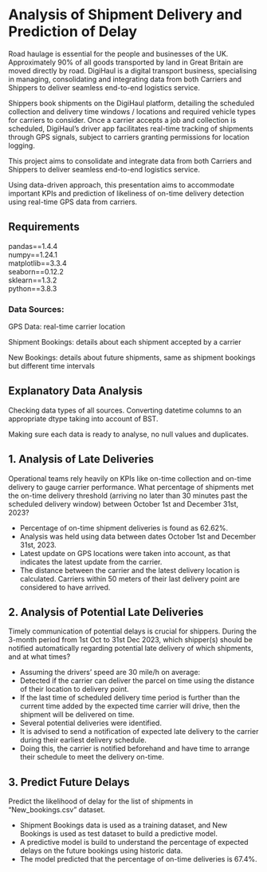 
# Analysis of Shipment Delivery and Prediction of Delay

Road haulage is essential for the people and businesses of the UK. Approximately 90% of all goods transported by land in Great Britain are moved directly by road. DigiHaul is a digital transport business, specialising in managing, consolidating and integrating data from both Carriers and Shippers to deliver seamless end-to-end logistics service.

Shippers book shipments on the DigiHaul platform, detailing the scheduled collection and delivery time windows / locations and required vehicle types for carriers to consider. Once a carrier accepts a job and collection is scheduled, DigiHaul’s driver app facilitates real-time tracking of shipments through GPS signals, subject to carriers granting permissions for location logging.

This project aims to consolidate and integrate data from both Carriers and Shippers to deliver seamless end-to-end logistics service.

Using data-driven approach, this presentation aims to accommodate important KPIs and prediction of likeliness of on-time delivery detection using real-time GPS data from carriers.

## Requirements
pandas==1.4.4  
numpy==1.24.1  
matplotlib==3.3.4  
seaborn==0.12.2  
sklearn==1.3.2  
python==3.8.3

### Data Sources:
GPS Data: real-time carrier location

Shipment Bookings: details about each shipment accepted by a carrier

New Bookings: details about future shipments, same as shipment bookings but different time intervals

## Explanatory Data Analysis
Checking data types of all sources. Converting datetime columns to an appropriate dtype taking into account of BST.

Making sure each data is ready to analyse, no null values and duplicates.

## 1. Analysis of Late Deliveries
Operational teams rely heavily on KPIs like on-time collection and on-time delivery to gauge carrier performance. What percentage of shipments met the on-time delivery threshold (arriving no later than 30 minutes past the scheduled delivery window) between October 1st and December 31st, 2023? 

- Percentage of on-time shipment deliveries is found as 62.62%.
- Analysis was held using data between dates  October 1st and December 31st, 2023.
- Latest update on GPS locations were taken into account, as that indicates the latest update from the carrier.
- The distance between the carrier and the latest delivery location is calculated. Carriers within 50 meters of their last delivery point are considered to have arrived.

## 2. Analysis of Potential Late Deliveries 
Timely communication of potential delays is crucial for shippers. During the 3-month period from 1st Oct to 31st Dec 2023, which shipper(s) should be notified automatically regarding potential late delivery of which shipments, and at what times?

- Assuming the drivers’ speed are 30 mile/h on average:
- Detected if the carrier can deliver the parcel on time using the distance of their location to delivery point.
- If the last time of scheduled delivery time period is further than the current time added by the expected time carrier will drive, then the shipment will be delivered on time.
- Several potential deliveries were identified.
- It is advised to send a notification of expected late delivery to the carrier during their earliest delivery schedule.
- Doing this, the carrier is notified beforehand and have time to arrange their schedule to meet the delivery on-time.

## 3. Predict Future Delays
Predict the likelihood of delay for the list of shipments in “New_bookings.csv” dataset. 
- Shipment Bookings data is used as a training dataset, and New Bookings is used as test dataset to build a predictive model.
- A predictive model is build to understand the percentage of expected delays on the future bookings using historic data.
- The model predicted that the percentage of on-time deliveries is 67.4%.


